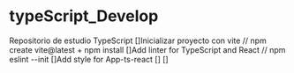 # typeScript_Develop
Repositorio de estudio TypeScript 
[]Inicializar proyecto con vite // npm create vite@latest <name-app> + npm install
[]Add linter for TypeScript and React // npm eslint --init
[]Add style for App-ts-react
[]
[]

